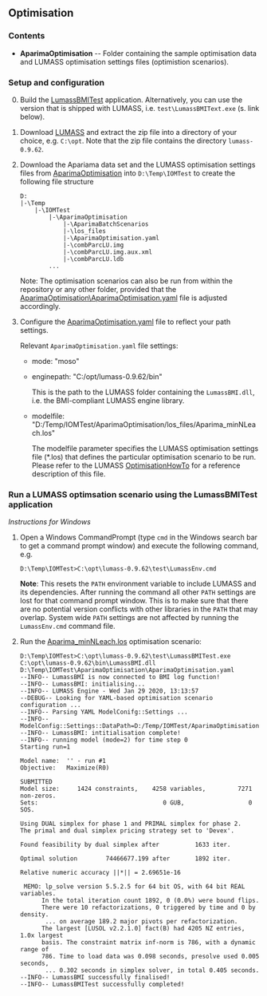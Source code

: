 ## Optimisation

### Contents

- **AparimaOptimisation** -- Folder containing the sample optimisation data and LUMASS optimisation settings files (optimistion scenarios).

### Setup and configuration

0. Build the [LumassBMITest](https://github.com/niwa/interoperable_land_water_models/tree/master/Examples/BMI/LumassBMI/src) application. Alternatively, you can use the version that is shipped with LUMASS, i.e. `test\LumassBMIText.exe` (s. link below).  

1. Download [LUMASS](https://bitbucket.org/landcareresearch/lumass/downloads/lumass-0.9.62.zip) and extract the zip file into a directory of your choice, e.g. `C:\opt`. Note that the zip file contains the directory `lumass-0.9.62`.

2. Download the Apariama data set and the LUMASS optimisation settings files from [AparimaOptimisation](https://github.com/niwa/interoperable_land_water_models/tree/master/Examples/BMI/LumassBMI/Optimisation/AparimaOptimisation) into `D:\Temp\IOMTest` to create the following file structure
	
	```
	D:
	|-\Temp
	    |-\IOMTest
			|-\AparimaOptimisation
				|-\AparimaBatchScenarios
				|-\los_files
				|-\AparimaOptimisation.yaml
				|-\combParcLU.img
				|-\combParcLU.img.aux.xml
				|-\combParcLU.ldb
			...			
	```
	Note: The optimisation scenarios can also be run from within the repository or any other folder, provided that the [AparimaOptimisation\AparimaOptimisation.yaml](AparimaOptimisation/AparimaOptimisation.yaml) file is adjusted accordingly. 
 
  
3. Configure the [AparimaOptimisation.yaml](AparimaOptimisation/AparimaOptimisation.yaml) file to reflect your path settings.

	Relevant `AparimaOptimisation.yaml` file settings:
    - mode: "moso"
    - enginepath: "C:/opt/lumass-0.9.62/bin"
	
	  This is the path to the LUMASS folder containing the `LumassBMI.dll`, i.e. the BMI-compliant LUMASS engine library.
	
    - modelfile: "D:/Temp/IOMTest/AparimaOptimisation/los_files/Aparima_minNLeach.los"
    
	  The modelfile parameter specifies the LUMASS optimisation settings file (*.los) that defines the particular optimisation scenario to be run. Please refer to the
	  LUMASS [OptimisationHowTo](https://bitbucket.org/landcareresearch/lumass/downloads/OptimisationHowTo_1.2.zip)
	  for a reference description of this file.
	  
### Run a LUMASS optimsation scenario using the LumassBMITest application

*Instructions for Windows*
	  
1. Open a Windows CommandPrompt (type `cmd` in the Windows search bar to get a command prompt window) and execute the following command, e.g.
	```
	D:\Temp\IOMTest>C:\opt\lumass-0.9.62\test\LumassEnv.cmd 
	```
	**Note**: This resets the `PATH` environment variable to include LUMASS and its 
	dependencies. After running the command all other `PATH` settings
	are lost for that command prompt window. This is to make sure that there are no potential version conflicts
	with other libraries in the `PATH` that may overlap. System wide `PATH` settings are not affected by running the `LumassEnv.cmd` command file.
	
2.	Run the [Aparima_minNLeach.los](AparimaOptimisation\los_files\Aparima_minNLeach.los) optimisation scenario: 
	```
	D:\Temp\IOMTest>C:\opt\lumass-0.9.62\test\LumassBMITest.exe C:\opt\lumass-0.9.62\bin\LumassBMI.dll D:\Temp\IOMTest\AparimaOptimisation\AparimaOptimisation.yaml
	--INFO-- LumassBMI is now connected to BMI log function!
	--INFO-- LumassBMI: initialising...
	--INFO-- LUMASS Engine - Wed Jan 29 2020, 13:13:57
	--DEBUG-- Looking for YAML-based optimisation scenario configuration ...
	--INFO-- Parsing YAML ModelConifg::Settings ...
	--INFO--   ModelConfig::Settings::DataPath=D:/Temp/IOMTest/AparimaOptimisation
	--INFO-- LumassBMI: intitialisation complete!
	--INFO-- running model (mode=2) for time step 0
	Starting run=1

	Model name:  '' - run #1
	Objective:   Maximize(R0)

	SUBMITTED
	Model size:     1424 constraints,    4258 variables,         7271 non-zeros.
	Sets:                                   0 GUB,                  0 SOS.

	Using DUAL simplex for phase 1 and PRIMAL simplex for phase 2.
	The primal and dual simplex pricing strategy set to 'Devex'.

	Found feasibility by dual simplex after          1633 iter.

	Optimal solution        74466677.199 after       1892 iter.

	Relative numeric accuracy ||*|| = 2.69651e-16

 	 MEMO: lp_solve version 5.5.2.5 for 64 bit OS, with 64 bit REAL variables.
	      In the total iteration count 1892, 0 (0.0%) were bound flips.
          There were 10 refactorizations, 0 triggered by time and 0 by density.
	       ... on average 189.2 major pivots per refactorization. 
		  The largest [LUSOL v2.2.1.0] fact(B) had 4205 NZ entries, 1.0x largest 
		  basis. The constraint matrix inf-norm is 786, with a dynamic range of
		  786. Time to load data was 0.098 seconds, presolve used 0.005 seconds,
	       ... 0.302 seconds in simplex solver, in total 0.405 seconds.
	--INFO-- LumassBMI successfully finalised!
	--INFO-- LumassBMITest successfully completed!
	```